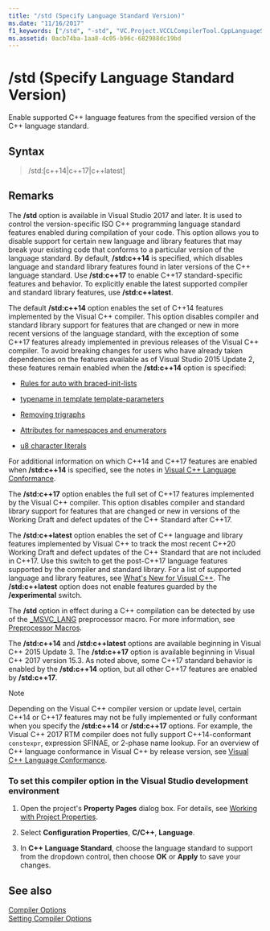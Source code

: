 ```yaml
---
title: "/std (Specify Language Standard Version)"
ms.date: "11/16/2017"
f1_keywords: ["/std", "-std", "VC.Project.VCCLCompilerTool.CppLanguageStandard"]
ms.assetid: 0acb74ba-1aa8-4c05-b96c-682988dc19bd
---
```

# /std (Specify Language Standard Version)

Enable supported C++ language features from the specified version of the C++ language standard.

## Syntax

> /std:[c++14|c++17|c++latest]

## Remarks

The **/std** option is available in Visual Studio 2017 and later. It is used to control the version-specific ISO C++ programming language standard features enabled during compilation of your code. This option allows you to disable support for certain new language and library features that may break your existing code that conforms to a particular version of the language standard. By default, **/std:c++14** is specified, which disables language and standard library features found in later versions of the C++ language standard. Use  **/std:c++17** to enable C++17 standard-specific features and behavior. To explicitly enable the latest supported compiler and standard library features, use **/std:c++latest**.

The default **/std:c++14** option enables the set of C++14 features implemented by the Visual C++ compiler. This option disables compiler and standard library support for features that are changed or new in more recent versions of the language standard, with the exception of some C++17 features already implemented in previous releases of the Visual C++ compiler. To avoid breaking changes for users who have already taken dependencies on the features available as of Visual Studio 2015 Update 2, these features remain enabled when the **/std:c++14** option is specified:

- [Rules for auto with braced-init-lists](http://www.open-std.org/jtc1/sc22/wg21/docs/papers/2014/n3922.html)

- [typename in template template-parameters](http://www.open-std.org/jtc1/sc22/wg21/docs/papers/2014/n4051.html)

- [Removing trigraphs](http://www.open-std.org/jtc1/sc22/wg21/docs/papers/2014/n4086.html)

- [Attributes for namespaces and enumerators](http://www.open-std.org/jtc1/sc22/wg21/docs/papers/2014/n4266.html)

- [u8 character literals](http://www.open-std.org/jtc1/sc22/wg21/docs/papers/2014/n4267.html)

For additional information on which C++14 and C++17 features are enabled when **/std:c++14** is specified, see the notes in [Visual C++ Language Conformance](../../visual-cpp-language-conformance.md).

The **/std:c++17** option enables the full set of C++17 features implemented by the Visual C++ compiler. This option disables compiler and standard library support for features that are changed or new in versions of the Working Draft and defect updates of the C++ Standard after C++17.

The **/std:c++latest** option enables the set of C++ language and library features implemented by Visual C++ to track the most recent C++20 Working Draft and defect updates of the C++ Standard that are not included in C++17. Use this switch to get the post-C++17 language features supported by the compiler and standard library. For a list of supported language and library features, see [What's New for Visual C++](../../what-s-new-for-visual-cpp-in-visual-studio.md). The **/std:c++latest** option does not enable features guarded by the **/experimental** switch.

The **/std** option in effect during a C++ compilation can be detected by use of the [\_MSVC\_LANG](../../preprocessor/predefined-macros.md) preprocessor macro. For more information, see [Preprocessor Macros](../../preprocessor/predefined-macros.md).

The **/std:c++14** and **/std:c++latest** options are available beginning in Visual C++ 2015 Update 3. The **/std:c++17** option is available beginning in Visual C++ 2017 version 15.3. As noted above, some C++17 standard behavior is enabled by the **/std:c++14** option, but all other C++17 features are enabled by **/std:c++17**.

> [!NOTE]
> Depending on the Visual C++ compiler version or update level, certain C++14 or C++17 features may not be fully implemented or fully conformant when you specify the **/std:c++14** or **/std:c++17** options. For example, the Visual C++ 2017 RTM compiler does not fully support C++14-conformant `constexpr`, expression SFINAE, or 2-phase name lookup. For an overview of C++ language conformance in Visual C++ by release version, see [Visual C++ Language Conformance](../../visual-cpp-language-conformance.md).

### To set this compiler option in the Visual Studio development environment

1. Open the project's **Property Pages** dialog box. For details, see [Working with Project Properties](../../ide/working-with-project-properties.md).

1. Select **Configuration Properties**, **C/C++**, **Language**.

1. In **C++ Language Standard**, choose the language standard to support from the dropdown control, then choose **OK** or **Apply** to save your changes.

## See also

[Compiler Options](../../build/reference/compiler-options.md)<br/>
[Setting Compiler Options](../../build/reference/setting-compiler-options.md)
